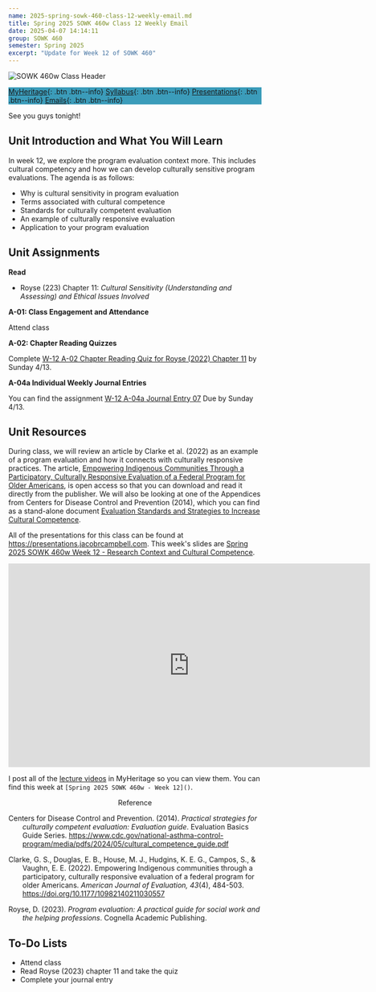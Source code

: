 ```yaml
---
name: 2025-spring-sowk-460-class-12-weekly-email.md
title: Spring 2025 SOWK 460w Class 12 Weekly Email
date: 2025-04-07 14:14:11
group: SOWK 460
semester: Spring 2025
excerpt: "Update for Week 12 of SOWK 460"
---
```


![SOWK 460w Class Header](https://jacobrcampbell.com/assets/media/2024-01-19-sowk-460w-email-header-image.jpg)

<div style="background-color: #3b9cba; width: 100%;" markdown="1">

[MyHeritage](https://myheritage.heritage.edu/ICS/Academics/SOWK/SOWK_460W/2425_SP-SOWK_460W-1/){: .btn .btn--info}
[Syllabus](https://jacobrcampbell.com/assets/media/2025-spring-sowk-460w-1-course-syllabus-campbell.pdf){: .btn .btn--info}
[Presentations](https://presentations.jacobrcampbell.com){: .btn .btn--info}
[Emails](https://jacobrcampbell.com/communications/){: .btn .btn--info}

</div>

See you guys tonight!

## Unit Introduction and What You Will Learn

In week 12, we explore the program evaluation context more. This includes cultural competency and how we can develop culturally sensitive program evaluations. The agenda is as follows:

- Why is cultural sensitivity in program evaluation
- Terms associated with cultural competence
- Standards for culturally competent evaluation
- An example of culturally responsive evaluation
- Application to your program evaluation

## Unit Assignments

**Read**

- Royse (223) Chapter 11: _Cultural Sensitivity (Understanding and Assessing) and Ethical Issues Involved_

**A-01: Class Engagement and Attendance**

Attend class

**A-02: Chapter Reading Quizzes**

Complete [W-12 A-02 Chapter Reading Quiz for Royse (2022) Chapter 11](https://myheritage.heritage.edu/ICS/Academics/SOWK/SOWK_460W/2425_SP-SOWK_460W-1/Assignments.jnz?portlet=Coursework&screen=AssignmentDetailView&screenType=change&id=395effa8-a4e8-4a21-bdf4-027b1db90fef) by Sunday 4/13.

**A-04a Individual Weekly Journal Entries**

You can find the assignment [W-12 A-04a Journal Entry 07](https://myheritage.heritage.edu/ICS/Academics/SOWK/SOWK_460W/2425_SP-SOWK_460W-1/Assignments.jnz?portlet=Coursework&screen=AssignmentDetailView&screenType=change&id=37d4c3e0-c423-4c42-bcb1-9a12f481aabf) Due by Sunday 4/13.

## Unit Resources

During class, we will review an article by Clarke et al. (2022) as an example of a program evaluation and how it connects with culturally responsive practices. The article, [Empowering Indigenous Communities Through a Participatory, Culturally Responsive Evaluation of a Federal Program for Older Americans](https://journals.sagepub.com/doi/full/10.1177/10982140211030557), is open access so that you can download and read it directly from the publisher. We will also be looking at one of the Appendices from Centers for Disease Control and Prevention (2014), which you can find as a stand-alone document [Evaluation Standards and Strategies to Increase Cultural Competence](https://www.cdc.gov/national-asthma-control-program/media/pdfs/2024/05/evaluation_standards_and_strategies.pdf).

All of the presentations for this class can be found at <https://presentations.jacobrcampbell.com>. This week's slides are [Spring 2025 SOWK 460w Week 12 - Research Context and Cultural Competence](https://presentations.jacobrcampbell.com/zvIROO).

<iframe src="https://presentations.jacobrcampbell.com/zvIROO/embed" height="405" width="720" style="border: none;"></iframe>

I post all of the [lecture videos](https://myheritage.heritage.edu/ICS/Academics/SOWK/SOWK_460W/2425_SP-SOWK_460W-1/Lecture_Videos.jnz) in MyHeritage so you can view them. You can find this week at `[Spring 2025 SOWK 460w - Week 12]()`.

<div style="text-align: center" markdown="1">
Reference
</div>
<div style="margin: 0 0 0 2em; text-indent: -2em;" markdown="1">

Centers for Disease Control and Prevention. (2014). _Practical strategies for culturally competent evaluation: Evaluation guide_. Evaluation Basics Guide Series. <https://www.cdc.gov/national-asthma-control-program/media/pdfs/2024/05/cultural_competence_guide.pdf>

Clarke, G. S., Douglas, E. B., House, M. J., Hudgins, K. E. G., Campos, S., & Vaughn, E. E. (2022). Empowering Indigenous communities through a participatory, culturally responsive evaluation of a federal program for older Americans. _American Journal of Evaluation, 43_(4), 484-503. <https://doi.org/10.1177/10982140211030557>

Royse, D. (2023). _Program evaluation: A practical guide for social work and the helping professions_. Cognella Academic Publishing. 

</div>

## To-Do Lists

- Attend class
- Read Royse (2023) chapter 11 and take the quiz
- Complete your journal entry
